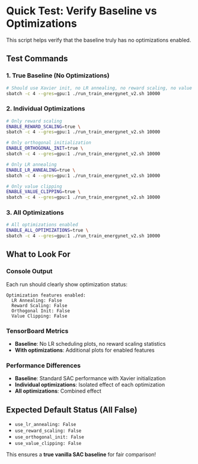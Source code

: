 # Quick Test: Verify Baseline vs Optimizations

This script helps verify that the baseline truly has no optimizations enabled.

## Test Commands

### 1. True Baseline (No Optimizations)
```bash
# Should use Xavier init, no LR annealing, no reward scaling, no value clipping
sbatch -c 4 --gres=gpu:1 ./run_train_energynet_v2.sh 10000
```

### 2. Individual Optimizations
```bash
# Only reward scaling
ENABLE_REWARD_SCALING=true \
sbatch -c 4 --gres=gpu:1 ./run_train_energynet_v2.sh 10000

# Only orthogonal initialization  
ENABLE_ORTHOGONAL_INIT=true \
sbatch -c 4 --gres=gpu:1 ./run_train_energynet_v2.sh 10000

# Only LR annealing
ENABLE_LR_ANNEALING=true \
sbatch -c 4 --gres=gpu:1 ./run_train_energynet_v2.sh 10000

# Only value clipping
ENABLE_VALUE_CLIPPING=true \
sbatch -c 4 --gres=gpu:1 ./run_train_energynet_v2.sh 10000
```

### 3. All Optimizations
```bash
# All optimizations enabled
ENABLE_ALL_OPTIMIZATIONS=true \
sbatch -c 4 --gres=gpu:1 ./run_train_energynet_v2.sh 10000
```

## What to Look For

### Console Output
Each run should clearly show optimization status:
```
Optimization features enabled:
  LR Annealing: False
  Reward Scaling: False  
  Orthogonal Init: False
  Value Clipping: False
```

### TensorBoard Metrics
- **Baseline**: No LR scheduling plots, no reward scaling statistics
- **With optimizations**: Additional plots for enabled features

### Performance Differences
- **Baseline**: Standard SAC performance with Xavier initialization
- **Individual optimizations**: Isolated effect of each optimization
- **All optimizations**: Combined effect

## Expected Default Status (All False)
- `use_lr_annealing: False`
- `use_reward_scaling: False` 
- `use_orthogonal_init: False`
- `use_value_clipping: False`

This ensures a **true vanilla SAC baseline** for fair comparison!
